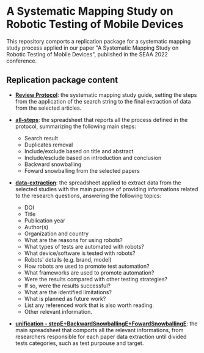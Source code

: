 #  A Systematic Mapping Study on Robotic Testing of Mobile Devices
This repository comports a replication package for a systematic mapping study process applied in our paper "A Systematic Mapping Study on Robotic Testing of Mobile Devices", published in the SEAA 2022 conference.

## Replication package content

* __[Review Protocol](https://github.com/ghpc/SEAA-2022-SMS/blob/main/replication_package/REVIEW%20PROTOCOL.pdf)__: the systematic mapping study guide, setting the steps from the application of the search string to the final extraction of data from the selected articles.

* __[all-steps](https://github.com/ghpc/SEAA-2022-SMS/blob/main/replication_package/all-steps.xlsx)__: the spreadsheet that reports all the process defined in the protocol, summarizing the following main steps:
  * Search result 
  * Duplicates removal
  * Include/exclude based on title and abstract 
  * Include/esclude based on introduction and conclusion 
  * Backward snowballing
  * Foward snowballing from the selected papers

* __[data-extraction](https://github.com/ghpc/SEAA-2022-SMS/blob/main/replication_package/data-extraction.xlsx)__: the spreadsheet applied to extract data from the selected studies with the main purpose of providing informations related to the research questions, answering the following topics:
  * DOI
  * Title
  * Publication year
  * Author(s)
  * Organization and country
  * What are the reasons for using robots?
  * What types of tests are automated with robots?
  * What device/software is tested with robots?
  * Robots' details (e.g. brand, model)
  * How robots are used to promote test automation?
  * What frameworks are used to promote automation?
  * Were the results compared with other testing strategies?
  * If so, were the results successful?
  * What are the identified limitations?
  * What is planned as future work?
  * List any referenced work that is also worth reading.
  * Other relevant information.

* __[unification - stepE+BackwardSnowballingE+FowardSnowballingE](https://github.com/ghpc/SEAA-2022-SMS/blob/main/replication_package/unification%20-%20stepE%2BBackwardSnowballingE%2BFowardSnowballingE.xlsx)__: the main spreadsheet that comports all the relevant informations, from researchers responsible for each paper data extraction until divided tests categories, such as test purpouse and target.
